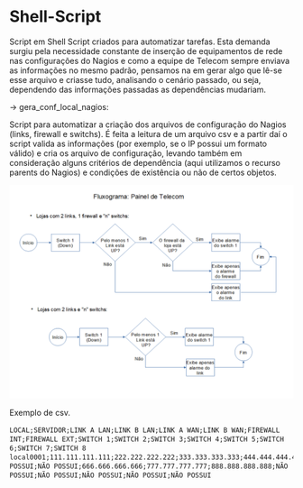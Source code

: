 # Shell-Script
Script em Shell Script criados para automatizar tarefas. Esta demanda surgiu pela necessidade constante de inserção de equipamentos de rede nas configurações do Nagios e como a equipe de Telecom sempre enviava as informações no mesmo padrão, pensamos na em gerar algo que lê-se esse arquivo e criasse tudo, analisando o cenário passado, ou seja, dependendo das informações passadas as dependências mudariam.

-> gera_conf_local_nagios:

Script para automatizar a criação dos arquivos de configuração do Nagios (links, firewall e switchs). É feita a leitura de um arquivo csv e a partir daí o script valida as informações (por exemplo, se o IP possui um formato válido) e cria os arquivo de configuração, levando também em consideração alguns critérios de dependência (aqui utilizamos o recurso parents do Nagios) e condições de existência ou não de certos objetos.

![Shell Script](Fluxograma_Painel_de_Telecom.png)

Exemplo de csv.
```
LOCAL;SERVIDOR;LINK A LAN;LINK B LAN;LINK A WAN;LINK B WAN;FIREWALL INT;FIREWALL EXT;SWITCH 1;SWITCH 2;SWITCH 3;SWITCH 4;SWITCH 5;SWITCH 6;SWITCH 7;SWITCH 8
local0001;111.111.111.111;222.222.222.222;333.333.333.333;444.444.444.444;555.555.555.555;NÃO POSSUI;NÃO POSSUI;666.666.666.666;777.777.777.777;888.888.888.888;NÃO POSSUI;NÃO POSSUI;NÃO POSSUI;NÃO POSSUI;NÃO POSSUI
